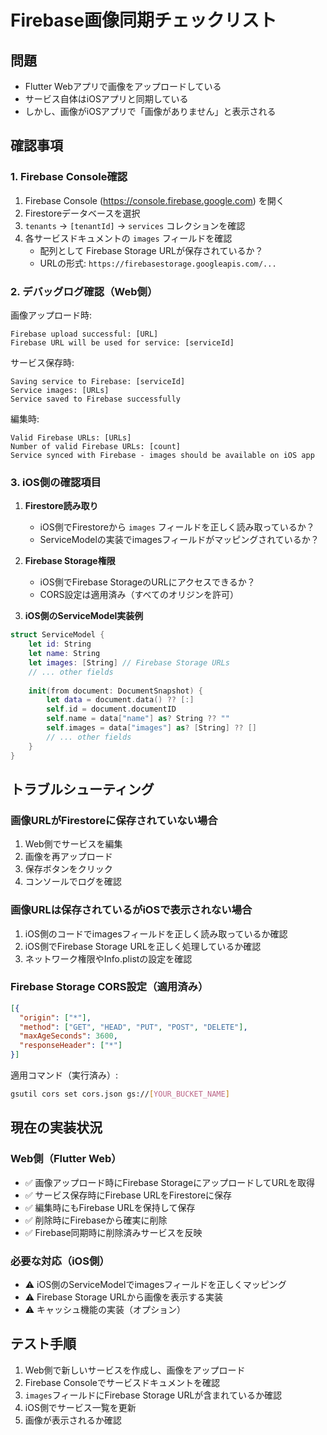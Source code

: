 # Firebase画像同期チェックリスト

## 問題
- Flutter Webアプリで画像をアップロードしている
- サービス自体はiOSアプリと同期している
- しかし、画像がiOSアプリで「画像がありません」と表示される

## 確認事項

### 1. Firebase Console確認
1. Firebase Console (https://console.firebase.google.com) を開く
2. Firestoreデータベースを選択
3. `tenants` → `[tenantId]` → `services` コレクションを確認
4. 各サービスドキュメントの `images` フィールドを確認
   - 配列として Firebase Storage URLが保存されているか？
   - URLの形式: `https://firebasestorage.googleapis.com/...`

### 2. デバッグログ確認（Web側）
画像アップロード時:
```
Firebase upload successful: [URL]
Firebase URL will be used for service: [serviceId]
```

サービス保存時:
```
Saving service to Firebase: [serviceId]
Service images: [URLs]
Service saved to Firebase successfully
```

編集時:
```
Valid Firebase URLs: [URLs]
Number of valid Firebase URLs: [count]
Service synced with Firebase - images should be available on iOS app
```

### 3. iOS側の確認項目
1. **Firestore読み取り**
   - iOS側でFirestoreから `images` フィールドを正しく読み取っているか？
   - ServiceModelの実装でimagesフィールドがマッピングされているか？

2. **Firebase Storage権限**
   - iOS側でFirebase StorageのURLにアクセスできるか？
   - CORS設定は適用済み（すべてのオリジンを許可）

3. **iOS側のServiceModel実装例**
```swift
struct ServiceModel {
    let id: String
    let name: String
    let images: [String] // Firebase Storage URLs
    // ... other fields
    
    init(from document: DocumentSnapshot) {
        let data = document.data() ?? [:]
        self.id = document.documentID
        self.name = data["name"] as? String ?? ""
        self.images = data["images"] as? [String] ?? []
        // ... other fields
    }
}
```

## トラブルシューティング

### 画像URLがFirestoreに保存されていない場合
1. Web側でサービスを編集
2. 画像を再アップロード
3. 保存ボタンをクリック
4. コンソールでログを確認

### 画像URLは保存されているがiOSで表示されない場合
1. iOS側のコードでimagesフィールドを正しく読み取っているか確認
2. iOS側でFirebase Storage URLを正しく処理しているか確認
3. ネットワーク権限やInfo.plistの設定を確認

### Firebase Storage CORS設定（適用済み）
```json
[{
  "origin": ["*"],
  "method": ["GET", "HEAD", "PUT", "POST", "DELETE"],
  "maxAgeSeconds": 3600,
  "responseHeader": ["*"]
}]
```

適用コマンド（実行済み）:
```bash
gsutil cors set cors.json gs://[YOUR_BUCKET_NAME]
```

## 現在の実装状況

### Web側（Flutter Web）
- ✅ 画像アップロード時にFirebase StorageにアップロードしてURLを取得
- ✅ サービス保存時にFirebase URLをFirestoreに保存
- ✅ 編集時にもFirebase URLを保持して保存
- ✅ 削除時にFirebaseから確実に削除
- ✅ Firebase同期時に削除済みサービスを反映

### 必要な対応（iOS側）
- ⚠️ iOS側のServiceModelでimagesフィールドを正しくマッピング
- ⚠️ Firebase Storage URLから画像を表示する実装
- ⚠️ キャッシュ機能の実装（オプション）

## テスト手順
1. Web側で新しいサービスを作成し、画像をアップロード
2. Firebase Consoleでサービスドキュメントを確認
3. `images`フィールドにFirebase Storage URLが含まれているか確認
4. iOS側でサービス一覧を更新
5. 画像が表示されるか確認